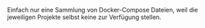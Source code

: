 Einfach nur eine Sammlung von Docker-Compose Dateien, weil die jeweiligen Projekte selbst keine zur Verfügung stellen.
